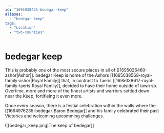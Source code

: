 ```yaml
---
id: "1695038431-bedegar-keep"
aliases:
  - "bedegar keep"
tags:
  - "Location"
  - "two-counties"
---
```


# bedegar keep

This is probably one of the most secure places in all of [[1695026460-ashor|Ashor]]. bedegar Keep is home of the Ashors [[1695038568-royal-family-ashor|Royal Family]] that, in contrast to Taeris [[1695038617-royal-family-taeris|Royal Family]], decided to have their home outside of town so. Overtime, more and more of the finest artists and warriors settled down near the Keep, fortifieing it even more. 

Once every season, there is a festial celebration within the walls where the [[1694976235-bedegar|Baron Bedegar]] and his family celebrated their past Victories and welcoming upcomming challenges.

![[bedegar_keep.png|The keep of bedegar]]
